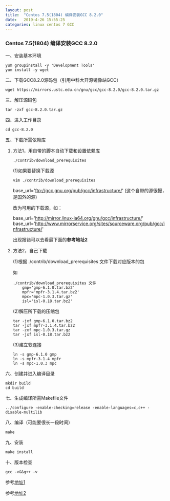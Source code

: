 ```yaml
---
layout: post
title:  "Centos 7.5(1804) 编译安装GCC 8.2.0"
date:   2019-4-26 15:55:25
categories: linux centos 7 GCC
---
```


### Centos 7.5(1804) 编译安装GCC 8.2.0

一、安装基本环境

```shell
yum groupinstall -y 'Development Tools'
yum install -y wget
```

二、下载GCC8.2.0源码包（引用中科大开源镜像站GCC）

```shell
wget https://mirrors.ustc.edu.cn/gnu/gcc/gcc-8.2.0/gcc-8.2.0.tar.gz
```

三、解压源码包 

```shell
tar -zxf gcc-8.2.0.tar.gz
```

四、进入工作目录 

```shell
cd gcc-8.2.0
```

五、下载所需依赖库  

   1. 方法1，用自带的脚本自动下载和设置依赖库 
	
      ```shell
      ./contrib/download_prerequisites
      ``` 
      
      (1)如果要替换下载源
      ```shell
      vim ./contrib/download_prerequisites
      ``` 
	    
       base_url='ftp://gcc.gnu.org/pub/gcc/infrastructure/'  (这个自带的源很慢，是国外的源) 
   
       改为可用的下载源，如： 
       
		base_url='http://mirror.linux-ia64.org/gnu/gcc/infrastructure/'
		base_url='http://www.mirrorservice.org/sites/sourceware.org/pub/gcc/infrastructure/'  
		
       出现报错可以去看最下面的**参考地址2** 
	    
   2. 方法2，自己下载
        
        (1)根据 ./contrib/download_prerequisites 文件下载对应版本的包
        
        如 
	
      ```shell
      ./contrib/download_prerequisites 文件
          gmp='gmp-6.1.0.tar.bz2'
          mpfr='mpfr-3.1.4.tar.bz2'
          mpc='mpc-1.0.3.tar.gz'
          isl='isl-0.18.tar.bz2'
      ``` 
	    
        (2)解压所下载的压缩包 
	
      ```shell
      tar -jxf gmp-6.1.0.tar.bz2
      tar -jxf mpfr-3.1.4.tar.bz2
      tar -zxf mpc-1.0.3.tar.gz
      tar -jxf isl-0.18.tar.bz2
      ``` 
	    
        (3)建立软连接 
	
      ```shell
      ln -s gmp-6.1.0 gmp
      ln -s mpfr-3.1.4 mpfr
      ln -s mpc-1.0.3 mpc
      ``` 
	    
六、创建并进入编译目录 

```shell
mkdir build
cd build
```

七、生成编译所需Makefile文件 

```shell
../configure -enable-checking=release -enable-languages=c,c++ -disable-multilib
``` 
    
八、编译（可能要很长一段时间） 

```shell
make
``` 
    
九、安装 

```shell
make install
``` 
    
十、版本检查 

```shell
gcc -v&&g++ -v
```

参考[地址1](http://www.pianshen.com/article/650181603/) 

参考[地址2](https://blog.csdn.net/davidhopper/article/details/79681695)
